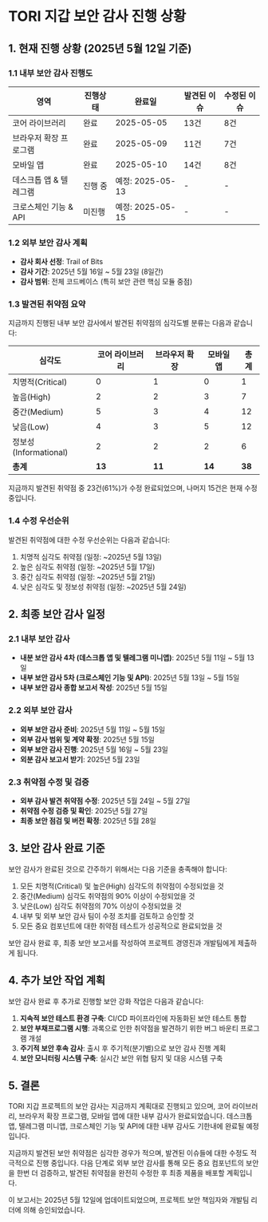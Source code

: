 # TORI 지갑 보안 감사 진행 상황

## 1. 현재 진행 상황 (2025년 5월 12일 기준)

### 1.1 내부 보안 감사 진행도

| 영역                 | 진행상태 | 완료일        | 발견된 이슈 | 수정된 이슈 |
|-----------------------|----------|--------------|-----------|----------|
| 코어 라이브러리       | 완료     | 2025-05-05  | 13건      | 8건       |
| 브라우저 확장 프로그램 | 완료     | 2025-05-09  | 11건      | 7건       |
| 모바일 앱            | 완료     | 2025-05-10  | 14건      | 8건       |
| 데스크톱 앱 & 텔레그램 | 진행 중  | 예정: 2025-05-13 | -         | -        |
| 크로스체인 기능 & API | 미진행    | 예정: 2025-05-15 | -         | -        |

### 1.2 외부 보안 감사 계획

- **감사 회사 선정**: Trail of Bits
- **감사 기간**: 2025년 5월 16일 ~ 5월 23일 (8일간)
- **감사 범위**: 전체 코드베이스 (특히 보안 관련 핵심 모듈 중점)

### 1.3 발견된 취약점 요약

지금까지 진행된 내부 보안 감사에서 발견된 취약점의 심각도별 분류는 다음과 같습니다:

| 심각도              | 코어 라이브러리 | 브라우저 확장 | 모바일 앱 | 총계 |
|-------------------|----------|---------|---------|-----|
| 치명적(Critical)    | 0        | 1       | 0       | 1   |
| 높음(High)          | 2        | 2       | 3       | 7   |
| 중간(Medium)        | 5        | 3       | 4       | 12  |
| 낮음(Low)           | 4        | 3       | 5       | 12  |
| 정보성(Informational) | 2        | 2       | 2       | 6   |
| **총계**             | **13**   | **11**  | **14**  | **38** |

지금까지 발견된 취약점 중 23건(61%)가 수정 완료되었으며, 나머지 15건은 현재 수정 중입니다.

### 1.4 수정 우선순위

발견된 취약점에 대한 수정 우선순위는 다음과 같습니다:

1. 치명적 심각도 취약점 (일정: ~2025년 5월 13일)
2. 높은 심각도 취약점 (일정: ~2025년 5월 17일)
3. 중간 심각도 취약점 (일정: ~2025년 5월 21일)
4. 낮은 심각도 및 정보성 취약점 (일정: ~2025년 5월 24일)

## 2. 최종 보안 감사 일정

### 2.1 내부 보안 감사

- **내분 보안 감사 4차 (데스크톱 앱 및 텔레그램 미니앱)**: 2025년 5월 11일 ~ 5월 13일
- **내부 보안 감사 5차 (크로스체인 기능 및 API)**: 2025년 5월 13일 ~ 5월 15일
- **내부 보안 감사 종합 보고서 작성**: 2025년 5월 15일

### 2.2 외부 보안 감사

- **외부 보안 감사 준비**: 2025년 5월 11일 ~ 5월 15일
- **외부 감사 범위 및 계약 확정**: 2025년 5월 15일
- **외부 보안 감사 진행**: 2025년 5월 16일 ~ 5월 23일
- **외분 감사 보고서 받기**: 2025년 5월 23일

### 2.3 취약점 수정 및 검증

- **외부 감사 발견 취약점 수정**: 2025년 5월 24일 ~ 5월 27일
- **취약점 수정 검증 및 확인**: 2025년 5월 27일
- **최종 보안 점검 및 버전 확정**: 2025년 5월 28일

## 3. 보안 감사 완료 기준

보안 감사가 완료된 것으로 간주하기 위해서는 다음 기준을 충족해야 합니다:

1. 모든 치명적(Critical) 및 높은(High) 심각도의 취약점이 수정되었을 것
2. 중간(Medium) 심각도 취약점의 90% 이상이 수정되었을 것
3. 낮은(Low) 심각도 취약점의 70% 이상이 수정되었을 것
4. 내부 및 외부 보안 감사 팀이 수정 조치를 검토하고 승인할 것
5. 모든 중요 컴포넌트에 대한 취약점 테스트가 성공적으로 완료되었을 것

보안 감사 완료 후, 최종 보안 보고서를 작성하여 프로젝트 경영진과 개발팀에게 제출하게 됩니다.

## 4. 추가 보안 작업 계획

보안 감사 완료 후 추가로 진행할 보안 강화 작업은 다음과 같습니다:

1. **지속적 보안 테스트 환경 구축**: CI/CD 파이프라인에 자동화된 보안 테스트 통합
2. **보안 부채프로그램 시행**: 과록으로 인한 취약점을 발견하기 위한 버그 바운티 프로그램 개설
3. **주기적 보안 후속 감사**: 출시 후 주기적(분기별)으로 보안 감사 진행 계획
4. **보안 모니터링 시스템 구축**: 실시간 보안 위협 탐지 및 대응 시스템 구축

## 5. 결론

TORI 지갑 프로젝트의 보안 감사는 지금까지 계획대로 진행되고 있으며, 코어 라이브러리, 브라우저 확장 프로그램, 모바일 앱에 대한 내부 감사가 완료되었습니다. 데스크톱 앱, 텔레그램 미니앱, 크로스체인 기능 및 API에 대한 내부 감사도 기한내에 완료될 예정입니다.

지금까지 발견된 보안 취약점은 심각한 경우가 적으며, 발견된 이슈들에 대한 수정도 적극적으로 진행 중입니다. 다음 단계로 외부 보안 감사를 통해 모든 중요 컴포넌트의 보안을 한번 더 검증하고, 발견된 취약점을 완전히 수정한 후 최종 제품을 배포할 계획입니다.

이 보고서는 2025년 5월 12일에 업데이트되었으며, 프로젝트 보안 책임자와 개발팀 리더에 의해 승인되었습니다.